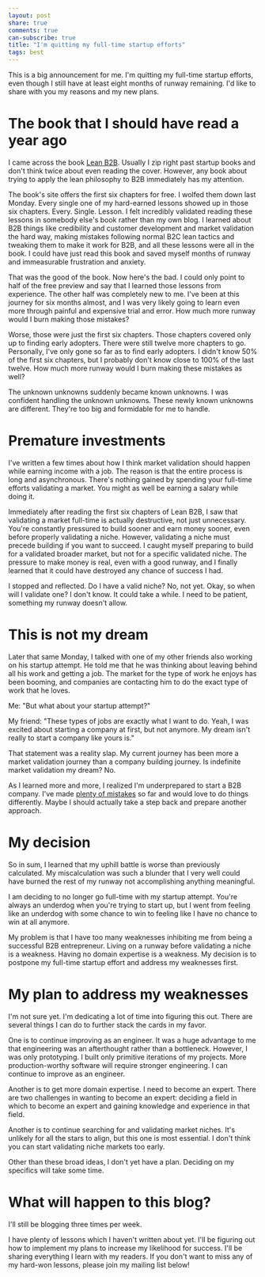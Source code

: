 ```yaml
---
layout: post
share: true
comments: true
can-subscribe: true
title: "I'm quitting my full-time startup efforts"
tags: best
---
```


This is a big announcement for me. I'm quitting my full-time startup efforts, even though I still have at least eight months of runway remaining. I'd like to share with you my reasons and my new plans.

# The book that I should have read a year ago

I came across the book <a href="http://leanb2bbook.com/" target="_blank">Lean B2B</a>. Usually I zip right past startup books and don't think twice about even reading the cover. However, any book about trying to apply the lean philosophy to B2B immediately has my attention.

The book's site offers the first six chapters for free. I wolfed them down last Monday. Every single one of my hard-earned lessons showed up in those six chapters. Every. Single. Lesson. I felt incredibly validated reading these lessons in somebody else's book rather than my own blog. I learned about B2B things like credibility and customer development and market validation the hard way, making mistakes following normal B2C lean tactics and tweaking them to make it work for B2B, and all these lessons were all in the book. I could have just read this book and saved myself months of runway and immeasurable frustration and anxiety.

That was the good of the book. Now here's the bad. I could only point to half of the free preview and say that I learned those lessons from experience. The other half was completely new to me. I've been at this journey for six months almost, and I was very likely going to learn even more through painful and expensive trial and error. How much more runway would I burn making those mistakes?

Worse, those were just the first six chapters. Those chapters covered only up to finding early adopters. There were still twelve more chapters to go. Personally, I've only gone so far as to find early adopters. I didn't know 50% of the first six chapters, but I probably don't know close to 100% of the last twelve. How much more runway would I burn making these mistakes as well?

The unknown unknowns suddenly became known unknowns. I was confident handling the unknown unknowns. These newly known unknowns are different. They're too big and formidable for me to handle.

# Premature investments

I've written a few times about how I think market validation should happen while earning income with a job. The reason is that the entire process is long and asynchronous. There's nothing gained by spending your full-time efforts validating a market. You might as well be earning a salary while doing it.

Immediately after reading the first six chapters of Lean B2B, I saw that validating a market full-time is actually destructive, not just unnecessary. You're constantly pressured to build sooner and earn money sooner, even before properly validating a niche. However, validating a niche must precede building if you want to succeed. I caught myself preparing to build for a validated broader market, but not for a specific validated niche. The pressure to make money is real, even with a good runway, and I finally learned that it could have destroyed any chance of success I had.

I stopped and reflected. Do I have a valid niche? No, not yet. Okay, so when will I validate one? I don't know. It could take a while. I need to be patient, something my runway doesn't allow.

# This is not my dream

Later that same Monday, I talked with one of my other friends also working on his startup attempt. He told me that he was thinking about leaving behind all his work and getting a job. The market for the type of work he enjoys has been booming, and companies are contacting him to do the exact type of work that he loves.

Me: "But what about your startup attempt?"

My friend: "These types of jobs are exactly what I want to do. Yeah, I was excited about starting a company at first, but not anymore. My dream isn't really to start a company like yours is."

That statement was a reality slap. My current journey has been more a market validation journey than a company building journey. Is indefinite market validation my dream? No.

As I learned more and more, I realized I'm underprepared to start a B2B company. I've made <a href="http://www.dillonforrest.com/startup/my-9-biggest-mistakes-thus-far/" target="_blank">plenty of mistakes</a> so far and would love to do things differently. Maybe I should actually take a step back and prepare another approach.

# My decision

So in sum, I learned that my uphill battle is worse than previously calculated. My miscalculation was such a blunder that I very well could have burned the rest of my runway not accomplishing anything meaningful.

I am deciding to no longer go full-time with my startup attempt. You're always an underdog when you're trying to start up, but I went from feeling like an underdog with some chance to win to feeling like I have no chance to win at all anymore.

My problem is that I have too many weaknesses inhibiting me from being a successful B2B entrepreneur. Living on a runway before validating a niche is a weakness. Having no domain expertise is a weakness. My decision is to postpone my full-time startup effort and address my weaknesses first.

# My plan to address my weaknesses

I'm not sure yet. I'm dedicating a lot of time into figuring this out. There are several things I can do to further stack the cards in my favor.

One is to continue improving as an engineer. It was a huge advantage to me that engineering was an afterthought rather than a bottleneck. However, I was only prototyping. I built only primitive iterations of my projects. More production-worthy software will require stronger engineering. I can continue to improve as an engineer.

Another is to get more domain expertise. I need to become an expert. There are two challenges in wanting to become an expert: deciding a field in which to become an expert and gaining knowledge and experience in that field.

Another is to continue searching for and validating market niches. It's unlikely for all the stars to align, but this one is most essential. I don't think you can start validating niche markets too early.

Other than these broad ideas, I don't yet have a plan. Deciding on my specifics will take some time.

# What will happen to this blog?

I'll still be blogging three times per week.

I have plenty of lessons which I haven't written about yet. I'll be figuring out how to implement my plans to increase my likelihood for success. I'll be sharing everything I learn with my readers. If you don't want to miss any of my hard-won lessons, please join my mailing list below!